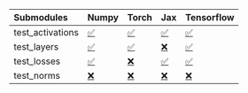 | Submodules       | Numpy                                                                                                                           | Torch                                                                                                                           | Jax                                                                                                                             | Tensorflow                                                                                                                      |
|:-----------------|:--------------------------------------------------------------------------------------------------------------------------------|:--------------------------------------------------------------------------------------------------------------------------------|:--------------------------------------------------------------------------------------------------------------------------------|:--------------------------------------------------------------------------------------------------------------------------------|
| test_activations | <a href="https://github.com/unifyai/ivy/runs/8205022131?check_suite_focus=true" rel="noopener noreferrer" target="_blank">✅</a> | <a href="https://github.com/unifyai/ivy/runs/8205022609?check_suite_focus=true" rel="noopener noreferrer" target="_blank">✅</a> | <a href="https://github.com/unifyai/ivy/runs/8205023056?check_suite_focus=true" rel="noopener noreferrer" target="_blank">✅</a> | <a href="https://github.com/unifyai/ivy/runs/8205023459?check_suite_focus=true" rel="noopener noreferrer" target="_blank">✅</a> |
| test_layers      | <a href="https://github.com/unifyai/ivy/runs/8205022282?check_suite_focus=true" rel="noopener noreferrer" target="_blank">✅</a> | <a href="https://github.com/unifyai/ivy/runs/8205022746?check_suite_focus=true" rel="noopener noreferrer" target="_blank">✅</a> | <a href="https://github.com/unifyai/ivy/runs/8205023155?check_suite_focus=true" rel="noopener noreferrer" target="_blank">❌</a> | <a href="https://github.com/unifyai/ivy/runs/8205023580?check_suite_focus=true" rel="noopener noreferrer" target="_blank">✅</a> |
| test_losses      | <a href="https://github.com/unifyai/ivy/runs/8205022402?check_suite_focus=true" rel="noopener noreferrer" target="_blank">✅</a> | <a href="https://github.com/unifyai/ivy/runs/8205022845?check_suite_focus=true" rel="noopener noreferrer" target="_blank">❌</a> | <a href="https://github.com/unifyai/ivy/runs/8205023256?check_suite_focus=true" rel="noopener noreferrer" target="_blank">✅</a> | <a href="https://github.com/unifyai/ivy/runs/8205023679?check_suite_focus=true" rel="noopener noreferrer" target="_blank">✅</a> |
| test_norms       | <a href="https://github.com/unifyai/ivy/runs/8205022495?check_suite_focus=true" rel="noopener noreferrer" target="_blank">❌</a> | <a href="https://github.com/unifyai/ivy/runs/8205022946?check_suite_focus=true" rel="noopener noreferrer" target="_blank">❌</a> | <a href="https://github.com/unifyai/ivy/runs/8205023361?check_suite_focus=true" rel="noopener noreferrer" target="_blank">❌</a> | <a href="https://github.com/unifyai/ivy/runs/8205023793?check_suite_focus=true" rel="noopener noreferrer" target="_blank">❌</a> |